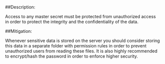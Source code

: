 ##Description:

Access to any master secret must be protected from unauthorized access in order to protect
the integrity and the confidentiality of the data.

##Mitigation:

Whenever sensitive data is stored on the server you should consider storing this data in a separate folder with permission rules in order to prevent unauthorized users from reading these files. It is also highly recommended to encrypt/hash the password in order to enforce higher security.
